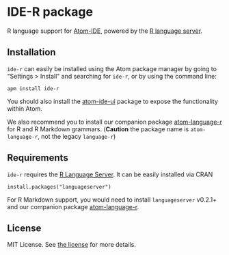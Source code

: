 # IDE-R package

R language support for [Atom-IDE](https://ide.atom.io/), powered by the [R language server](https://github.com/REditorSupport/languageserver).

## Installation

`ide-r` can easily be installed using the Atom package manager by going to "Settings > Install" and searching for `ide-r`, or by using the command line:
```
apm install ide-r
```
You should also install the [atom-ide-ui](https://ide.atom.io/) package to expose the functionality within Atom.

We also recommend you to install our companion package [atom-language-r](https://atom.io/packages/atom-language-r) for R and R Markdown grammars. (**Caution** the package name is `atom-language-r`, not the legacy `language-r`)

## Requirements

`ide-r` requires the [R Language Server](https://github.com/REditorSupport/languageserver).
It can be easily installed via CRAN
```
install.packages("languageserver")
```

For R Markdown support, you would need to install `languageserver` v0.2.1+ and our companion package [atom-language-r](https://atom.io/packages/atom-language-r).


## License
MIT License.  See [the license](LICENSE.md) for more details.
